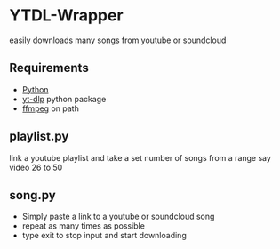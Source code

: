 # YTDL-Wrapper
easily downloads many songs from youtube or soundcloud

## Requirements
- [Python](https://www.python.org/)
- [yt-dlp](https://pypi.org/project/yt-dlp/) python package
- [ffmpeg](https://ffmpeg.org/) on path

## playlist.py
link a youtube playlist and take a set number of songs from a range say video 26 to 50

## song.py
- Simply paste a link to a youtube or soundcloud song
- repeat as many times as possible
- type exit to stop input and start downloading